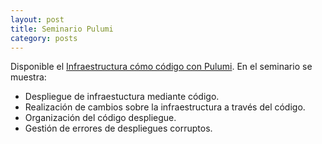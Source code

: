 ```yaml
---
layout: post
title: Seminario Pulumi
category: posts
---
```


Disponible el [Infraestructura cómo código con Pulumi](https://ualmtorres.github.io/seminario-pulumi/). En el seminario se muestra:

* Despliegue de infraestuctura mediante código.
* Realización de cambios sobre la infraestructura a través del código.
* Organización del código despliegue.
* Gestión de errores de despliegues corruptos.
